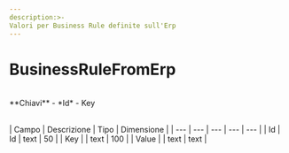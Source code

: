 ```yaml
---
description:>-
Valori per Business Rule definite sull'Erp
---
```


# BusinessRuleFromErp

<br>
**Chiavi**
- *Id*
- Key
<br><br>

| Campo | Descrizione | Tipo | Dimensione | 
| --- | --- | --- | --- | --- |
| Id | Id | text | 50 |
| Key |  | text | 100 |
| Value |  | text | text |

